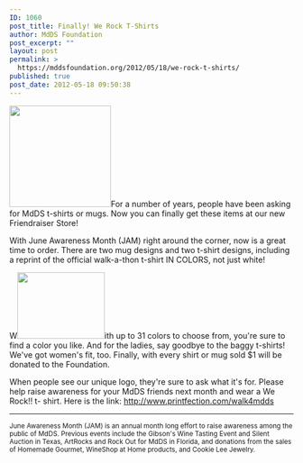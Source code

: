 ```yaml
---
ID: 1060
post_title: Finally! We Rock T-Shirts
author: MdDS Foundation
post_excerpt: ""
layout: post
permalink: >
  https://mddsfoundation.org/2012/05/18/we-rock-t-shirts/
published: true
post_date: 2012-05-18 09:50:38
---
```

<img class="alignleft wp-image-1065" title="MdDS T-Shirts" src="http://mddsfoundation.files.wordpress.com/2012/05/vn5bc.jpg?w=300" alt="" width="180" height="180" />For a number of years, people have been asking for MdDS t-shirts or mugs. Now you can finally get these items at our new Friendraiser Store!

With June Awareness Month (JAM) right around the corner, now is a great time to order. There are two mug designs and two t-shirt designs, including a reprint of the official walk-a-thon t-shirt IN COLORS, not just white!

W<img class="alignleft size-full wp-image-1062" title="MdDS Mugs" src="http://mddsfoundation.files.wordpress.com/2012/05/e44k1.jpg" alt="" width="155" height="118" />ith up to 31 colors to choose from, you're sure to find a color you like. And for the ladies, say goodbye to the baggy t-shirts! We've got women's fit, too. Finally, with every shirt or mug sold $1 will be donated to the Foundation.

When people see our unique logo, they're sure to ask what it's for. Please help raise awareness for your MdDS friends next month and wear a We Rock!! t- shirt. Here is the link: http://www.printfection.com/walk4mdds
<small>
* * * * *
June Awareness Month (JAM) is an annual month long effort to raise awareness among the public of MdDS. Previous events include the Gibson's Wine Tasting Event and Silent Auction in Texas, ArtRocks and Rock Out for MdDS in Florida, and donations from the sales of Homemade Gourmet, WineShop at Home products, and Cookie Lee Jewelry.</small>